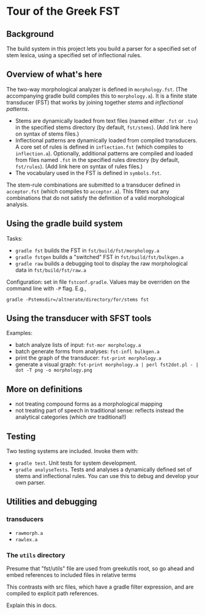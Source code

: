 
# Tour of the Greek FST

## Background

The build system in this project lets you build a parser for a specified set of stem lexica, using a specified set of inflectional rules.

## Overview of what's here

The two-way morphological analyzer is defined in `morphology.fst`. (The accompanying gradle build compiles this to `morphology.a`).  It is a finite state transducer (FST) that works by joining together *stems* and *inflectional patterns*.


- Stems are dynamically loaded from text files (named either `.fst` or `.tsv`) in the specified stems directory (by default, `fst/stems`).  (Add link here on syntax of stems files.)
- Inflectional patterns are dynamically loaded from compiled transducers.  A core set of rules is defined in `inflection.fst` (which compiles to `inflection.a`).  Optionally, additional patterns are compiled and loaded from files named `.fst` in the specified rules directory (by default, `fst/rules`). (Add link here on syntax of rules files.)
- The vocabulary used in the FST is defined in `symbols.fst`.

The stem-rule combinations are submitted to a transducer defined in `acceptor.fst` (which compiles to `acceptor.a`).  This filters out any combinations that do not satisfy the definition of a valid morphological analysis.





## Using the gradle build system

Tasks:

- `gradle fst` builds the FST in `fst/build/fst/morphology.a`
- `gradle fstgen` builds a "switched" FST in `fst/build/fst/bulkgen.a`
- `gradle raw` builds a debugging tool to display the raw morphological data in `fst/build/fst/raw.a`

Configuration:  set in file `fstconf.gradle`.  Values may be overriden on the command line with `-P` flag. E.g.,

    gradle -Pstemsdir=/altnerate/directory/for/stems fst



## Using the transducer with SFST tools

Examples:

- batch analyze lists of input:  `fst-mor morphology.a`
- batch generate forms from analyses:  `fst-infl bulkgen.a`
- print the graph of the transducer: `fst-print morphology.a`
- generate a visual graph: `fst-print morphology.a | perl fst2dot.pl - | dot -T png -o morphology.png`


## More on definitions

- not treating compound forms as a morphological mapping
- not treating part of speech in traditional sense: reflects instead the analytical categories (which *are* traditional!)



## Testing

Two testing systems are included.  Invoke them with:

- `gradle test`.  Unit tests for system development.
- `gradle analyseTests`.  Tests and analyses a dynamically defined set of stems and inflectional rules.  You can use this to debug and develop your own parser.

## Utilities and debugging

### transducers

- `rawmorph.a`
- `rawlex.a`

### The `utils` directory

Presume that "fst/utils" file are used from greekutils root, so go ahead and embed references to included files in relative terms

This contrasts with src files, which have a gradle filter expression, and are compiled to explicit path references.

Explain this in docs.
